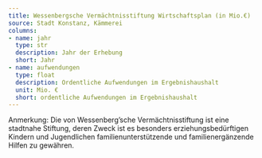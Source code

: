 ```yaml
---
title: Wessenbergsche Vermächtnisstiftung Wirtschaftsplan (in Mio.€)
source: Stadt Konstanz, Kämmerei
columns:
- name: jahr
  type: str
  description: Jahr der Erhebung
  short: Jahr
- name: aufwendungen
  type: float
  description: Ordentliche Aufwendungen im Ergebnishaushalt
  unit: Mio. €
  short: ordentliche Aufwendungen im Ergebnishaushalt
---
```

Anmerkung: Die von Wessenberg’sche Vermächtnisstiftung ist eine stadtnahe Stiftung, deren Zweck ist es besonders erziehungsbedürftigen Kindern und Jugendlichen familienunterstützende und familienergänzende Hilfen zu gewähren.